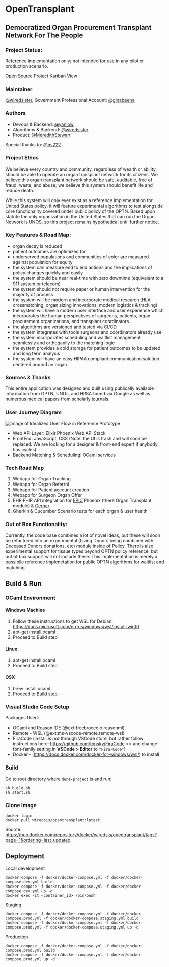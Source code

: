 
# OpenTransplant 

## Democratized Organ Procurement Transplant Network For The People

### Project Status: 

Reference implementation only; not intended for use in any pilot or production scenario.

[Open Source Project Kanban View](https://github.com/wiredsister/OpenTransplant/projects/1)

### Maintainer
[@wiredsister](https://github.com/wiredsister), Government Professional Account: [@ginabeena](https://github.com/ginabeena)

### Authors

- Devops & Backend: [@yanlow](https://github.com/yanlow) 
- Algorithms & Backend: [@wiredsister](https://github.com/wiredsister)
- Product: [@MeredithStewart](https://github.com/MeredithStewart)

Special thanks to: [@ns222](https://github.com/ns222)

### Project Ethos

We believe every country and community, regardless of wealth or ability, should be able to operate an organ transplant network for its citizens. We believe this organ transplant network should be safe, auditable, free of fraud, waste, and abuse; we believe this system should benefit life and reduce death. 

While this system will only ever exist as a reference implementation for United States policy, it will feature experimental algorithms to test alongside core functionality covered under public policy of the OPTN. Based upon statute the only organization in the United States that can run the Organ Network is UNOS, so this project remains hypothetical until further notice. 

### Key Features & Road Map:
- organ decay is reduced
- patient outcomes are optimized for
- underserved populations and communities of color are measured against population for equity
- the system can measure end to end actions and the implications of policy changes quickly and easily
- the system should be near real-time with zero downtime (equivalent to a 911 system or telecom)
- the system should not require paper or human intervention for the majority of process
- the system will be modern and incorporate medical research (HLA crossmatching, organ sizing innovations, modern logistics & tracking)
- the system will have a modern user interface and user experience which incorporates the human perspectives of surgeons, patients, organ procurement organizations, and transplant coordinators
- the algorithms are versioned and tested via CI/CD
- the system integrates with tools surgeons and coordinators already use
- the system incorporates scheduling and waitlist management seamlessly and orthoganlly to the matching logic
- the system provides a cold storage for patient outcomes to be updated and long term analysis
- the system will have an easy HIPAA compliant communication solution centered around an organ

### Sources & Thanks

This entire application was designed and built using publically available information from OPTN, UNOs, and HRSA found via Google as well as numerous medical papers from scholarly journals.

### User Journey Diagram

![Image of Idealized User Flow in Reference Prototype](https://user-images.githubusercontent.com/3818802/118364158-44786f80-b565-11eb-9b10-3f56e79d6d92.png)

- Web API Layer: Elixir Phoenix Web API Stack
- FrontEnd: JavaScript, CSS (Note: the UI is trash and will soon be replaced. We are looking for a designer & front-end expert if anybody has cycles)
- Backend Matching & Scheduling: OCaml services

### Tech Road Map

1. Webapp for Organ Tracking
2. Webapp for Organ Referral
3. Webapp for Patient account creation
4. Webapp for Surgeon Organ Offer
6. EHR FHIR API integration for [EPIC](https://www.epic.com/epic/post/one-kidney-donation-five-lives-saved) Phoenix (there Organ Transplant module) & [Cerner](https://www.cerner.com/)
7. Gherkin & Cucumber Scenario tests for each organ & user health

### Out of Box Functionality: 

Currently, the code base combines a lot of novel ideas, but these will soon be refactored into an experimental (Living Donors being combined with Deceased Donors donations, etc) module inside of Policy. There is also experimental support for tissue types beyond OPTN policy reference, but out of box support will not include these. This implementation is merely a possibile reference implenetation for public OPTN algorithms for waitlist and matching. 

## Build & Run

### OCaml Environment

#### Windows Machine

1. Follow these instructions to get WSL for Debian: 
https://docs.microsoft.com/en-us/windows/wsl/install-win10
2. apt-get install ocaml
3. Proceed to Build step

#### Linux

1. apt-get install ocaml
2. Proceed to Build step

#### OSX

1. brew install ocaml
2. Proceed to Build step

### Visual Studio Code Setup

Packages Used:

- OCaml and Reason IDE (@ext:freebroccolo.reasonml)
- Remote - WSL  (@ext:ms-vscode-remote.remote-wsl)
- FiraCode (install _is not_ through VSCode store, but rather follow instructions here: https://github.com/tonsky/FiraCode >> and change font-family setting in **VSCode > Editor** to `"Fira-Code"`)
- Docker - (https://docs.docker.com/docker-for-windows/wsl/) to install 

### Build

Go to root directory where `dune-project` is and run:

```
sh build.sh
sh start.sh
```

### Clone Image

```
docker login
docker pull wiredsis/opentransplant:latest
```
Source: https://hub.docker.com/repository/docker/wiredsis/opentransplant/tags?page=1&ordering=last_updated

## Deployment

Local development
```
docker-compose -f docker/docker-compose.yml -f docker/docker-compose.dev.yml build
docker-compose -f docker/docker-compose.yml -f docker/docker-compose.dev.yml up -d
docker exec -it <container_id> /bin/bash
```
Staging
```
docker-compose -f docker/docker-compose.yml -f docker/docker-compose.prod.yml -f docker/docker-compose.staging.yml build
docker-compose -f docker/docker-compose.yml -f docker/docker-compose.prod.yml -f docker/docker-compose.staging.yml up -d
```
Production
```
docker-compose -f docker/docker-compose.yml -f docker/docker-compose.prod.yml build
docker-compose -f docker/docker-compose.yml -f docker/docker-compose.prod.yml up -d
```
